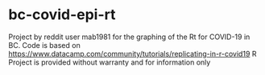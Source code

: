 # bc-covid-epi-rt
Project by reddit user mab1981 for the graphing of the Rt for COVID-19 in BC. Code is based on https://www.datacamp.com/community/tutorials/replicating-in-r-covid19
R Project is provided without warranty and for information only
